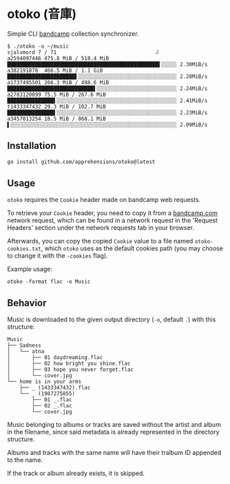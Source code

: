 # otoko (音庫)

Simple CLI [bandcamp](https://bandcamp.com) collection synchronizer.

```
$ ./otoko -o ~/music
sjalvmord 7 / 71                                ⠼                                 
a2594097446 475.8 MiB / 518.4 MiB  █████████████████████████████████████████████████▌░░░░░ 2.30MiB/s
a382191878  466.5 MiB / 1.1 GiB    ██████████████████████▌░░░░░░░░░░░░░░░░░░░░░░░░░░░░░░░░ 2.28MiB/s
a1737495501 266.3 MiB / 498.6 MiB  ████████████████████████████▌░░░░░░░░░░░░░░░░░░░░░░░░░░ 2.24MiB/s
a2783120099 75.5 MiB / 267.6 MiB   ███████████████▌░░░░░░░░░░░░░░░░░░░░░░░░░░░░░░░░░░░░░░░ 2.41MiB/s
t1433347432 29.3 MiB / 102.7 MiB   ███████████████▌░░░░░░░░░░░░░░░░░░░░░░░░░░░░░░░░░░░░░░░ 2.23MiB/s
a3457013254 18.5 MiB / 868.1 MiB   ▌░░░░░░░░░░░░░░░░░░░░░░░░░░░░░░░░░░░░░░░░░░░░░░░░░░░░░░ 2.09MiB/s
```

## Installation
```sh
go install github.com/apprehensions/otoko@latest
```

## Usage
`otoko` requires the `Cookie` header made on bandcamp web requests.

To retrieve your `Cookie` header, you need to copy it from a [bandcamp.com](https://bandcamp.com/) network request, which can be found in a network request in the 'Request Headers' section under the network requests tab in your browser.

Afterwards, you can copy the copied `Cookie` value to a file named `otoko-cookies.txt`, which `otoko` uses as the default cookies path (you may choose to change it with the `-cookies` flag).

Example usage:
```
otoko -format flac -o Music
```

## Behavior
Music is downloaded to the given output directory (`-o`, default `.`) with this structure:

```
Music
├── Sadness
│   └── atna
│       ├── 01 daydreaming.flac
│       ├── 02 how bright you shine.flac
│       ├── 03 hope you never forget.flac
│       └── cover.jpg
└── home is in your arms
    ├── _ (1433347432).flac
    └── _ (1987275855)
        ├── 01 _.flac
        ├── 02 _.flac
        └── cover.jpg
```
Music belonging to albums or tracks are saved without the artist and album in the filename, since said metadata is already represented in the directory structure.

Albums and tracks with the same name will have their tralbum ID appended to the name.

If the track or album already exists, it is skipped.
